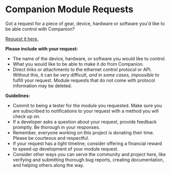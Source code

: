 # Companion Module Requests
Got a request for a piece of gear, device, hardware or software you'd like to be able control with Companion?

[Request it here.](https://github.com/bitfocus/companion-module-requests/issues/new)

**Please include with your request:**
* The name of the device, hardware, or software you would like to control.
* What you would like to be able to make it do from Companion.
* Direct links or attachments to the ethernet control protocol or API. Without this, it can be very difficult, *and in some cases, impossible* to fulfill your request. Module requests that do not come with protocol information may be deleted.

**Guidelines:**
* Commit to being a tester for the module you requested. Make sure you are subscribed to notifications to your request with a method you will check up on.
* If a developer asks a question about your request, provide feedback promptly. Be thorough in your responses.
* Remember, everyone working on this project is donating their time. Please be courteous and respectful.
* If your request has a tight timeline, consider offering a financial reward to speed up development of your module request.
* Consider other ways you can serve the community and project here, like verifying and submitting thorough bug reports, creating documentation, and helping others along the way.
